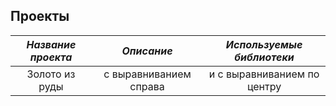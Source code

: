 ## Проекты 
| *Название проекта*    | *Описание*             | *Используемые библиотеки*   |
| :-------------------: | :--------------------: |:---------------------------:|
| Золото из руды | с выравниванием справа | и с выравниванием по центру |
